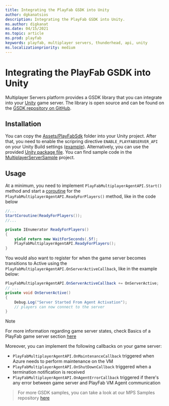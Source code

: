 ```yaml
---
title: Integrating the PlayFab GSDK into Unity
author: dgkanatsios
description: Integrating the PlayFab GSDK into Unity.
ms.author: digkanat
ms.date: 04/15/2021
ms.topic: article
ms.prod: playfab
keywords: playfab, multiplayer servers, thunderhead, api, unity
ms.localizationpriority: medium
---
```


# Integrating the PlayFab GSDK into Unity

Multiplayer Servers platform provides a GSDK library that you can integrate into your [Unity](https://unity.com/) game server. The library is open source and can be found on the [GSDK repository on GitHub](https://github.com/PlayFab/gsdk/tree/master/UnityGsdk).

## Installation

You can copy the [Assets/PlayFabSdk](https://github.com/PlayFab/gsdk/tree/master/UnityGsdk/Assets/PlayFabSdk) folder into your Unity project. After that, you need to enable the scripring directive `ENABLE_PLAYFABSERVER_API` on your Unity Build settings ([example](https://user-images.githubusercontent.com/8256138/81462605-a6d7ac80-9168-11ea-9748-110ed01095c2.png)).
Alternatively, you can use the provided [Unity package file](https://github.com/PlayFab/gsdk/blob/master/UnityGsdk/PlayFabMultiplayerSDK.unitypackage). 
You can find sample code in the [MultiplayerServerSample](https://github.com/PlayFab/gsdk/tree/master/UnityGsdk/Assets/MultiplayerServerSample) project.

## Usage

At a minimum, you need to implement `PlayFabMultiplayerAgentAPI.Start()` method and start a [coroutine](https://docs.unity3d.com/Manual/Coroutines.html) for the `PlayFabMultiplayerAgentAPI.ReadyForPlayers()` method, like in the code below

```csharp
//...
StartCoroutine(ReadyForPlayers());
//...

private IEnumerator ReadyForPlayers()
{
    yield return new WaitForSeconds(.5f);
    PlayFabMultiplayerAgentAPI.ReadyForPlayers();
}
```

You would also want to register for when the game server becomes transitions to Active using the `PlayFabMultiplayerAgentAPI.OnServerActiveCallback`, like in the example below:

```csharp
PlayFabMultiplayerAgentAPI.OnServerActiveCallback += OnServerActive;
// ...
private void OnServerActive()
{
    Debug.Log("Server Started From Agent Activation");
    // players can now connect to the server
}
```

> [!Note]
> For more information regarding game server states, check Basics of a PlayFab game server section [here](basics-of-a-playFab-game-server.md)

Moreover, you can implement the following callbacks on your game server:

- `PlayFabMultiplayerAgentAPI.OnMaintenanceCallback` triggered when Azure needs to perform maintenance on the VM
- `PlayFabMultiplayerAgentAPI.OnShutDownCallback` triggered when a termination notification is received
- `PlayFabMultiplayerAgentAPI.OnAgentErrorCallback` triggered if there's any error between game server and PlayFab VM Agent communication

> For more GSDK samples, you can take a look at our MPS Samples repository [here](https://github.com/PlayFab/MpsSamples)